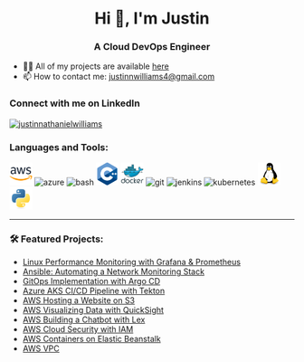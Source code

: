 <h1 align="center">Hi 👋, I'm Justin</h1>
<h3 align="center">A Cloud DevOps Engineer</h3>

- 👨‍💻 All of my projects are available [here](https://github.com/JustinNWilliams?tab=repositories)  
- 📫 How to contact me: justinnwilliams4@gmail.com  

<h3 align="left">Connect with me on LinkedIn</h3>
<p align="left">
  <a href="https://linkedin.com/in/justinnathanielwilliams" target="blank">
    <img align="center" src="https://raw.githubusercontent.com/rahuldkjain/github-profile-readme-generator/master/src/images/icons/Social/linked-in-alt.svg" alt="justinnathanielwilliams" height="30" width="40" />
  </a>
</p>

<h3 align="left">Languages and Tools:</h3>
<p align="left">
  <img src="https://raw.githubusercontent.com/devicons/devicon/master/icons/amazonwebservices/amazonwebservices-original-wordmark.svg" alt="aws" width="40" height="40"/>
  <img src="https://www.vectorlogo.zone/logos/microsoft_azure/microsoft_azure-icon.svg" alt="azure" width="40" height="40"/>
  <img src="https://www.vectorlogo.zone/logos/gnu_bash/gnu_bash-icon.svg" alt="bash" width="40" height="40"/>
  <img src="https://raw.githubusercontent.com/devicons/devicon/master/icons/cplusplus/cplusplus-original.svg" alt="cplusplus" width="40" height="40"/>
  <img src="https://raw.githubusercontent.com/devicons/devicon/master/icons/docker/docker-original-wordmark.svg" alt="docker" width="40" height="40"/>
  <img src="https://www.vectorlogo.zone/logos/git-scm/git-scm-icon.svg" alt="git" width="40" height="40"/>
  <img src="https://www.vectorlogo.zone/logos/jenkins/jenkins-icon.svg" alt="jenkins" width="40" height="40"/>
  <img src="https://www.vectorlogo.zone/logos/kubernetes/kubernetes-icon.svg" alt="kubernetes" width="40" height="40"/>
  <img src="https://raw.githubusercontent.com/devicons/devicon/master/icons/linux/linux-original.svg" alt="linux" width="40" height="40"/>
  <img src="https://raw.githubusercontent.com/devicons/devicon/master/icons/python/python-original.svg" alt="python" width="40" height="40"/>
</p>

---

<h3 align="left">🛠️ Featured Projects:</h3>
<ul>
  <li><a href="https://github.com/JustinNWilliams/Linux-Performance-Monitoring-with-Grafana-Prometheus" target="_blank">Linux Performance Monitoring with Grafana & Prometheus</a></li>
  <li><a href="https://github.com/JustinNWilliams/Ansible-Prometheus-and-Grafana-Automating-a-Network-Monitoring-Stack" target="_blank">Ansible: Automating a Network Monitoring Stack</a></li>
  <li><a href="https://github.com/JustinNWilliams/GitOps-Implementation-with-Argo-CD" target="_blank">GitOps Implementation with Argo CD</a></li>
  <li><a href="https://github.com/JustinNWilliams/Azure-AKS-CI-CD-Pipeline-with-Tekton" target="_blank">Azure AKS CI/CD Pipeline with Tekton</a></li>
  <li><a href="https://github.com/JustinNWilliams/AWS-Hosting-A-Website-On-S3" target="_blank">AWS Hosting a Website on S3</a></li>
  <li><a href="https://github.com/JustinNWilliams/AWS-Visualizing-Data-with-QuickSight" target="_blank">AWS Visualizing Data with QuickSight</a></li>
  <li><a href="https://github.com/JustinNWilliams/AWS-Building-a-Chatbot-with-Lex" target="_blank">AWS Building a Chatbot with Lex</a></li>
  <li><a href="https://github.com/JustinNWilliams/AWS-IAM-Cloud-Security" target="_blank">AWS Cloud Security with IAM</a></li>
  <li><a href="https://github.com/JustinNWilliams/AWS-Containers-on-Elastic-Beanstalk" target="_blank">AWS Containers on Elastic Beanstalk</a></li>
  <li><a href="https://github.com/JustinNWilliams/AWS-VPC" target="_blank">AWS VPC</a></li>
</ul>
